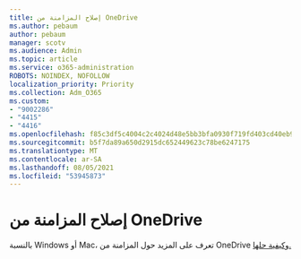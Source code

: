 ```yaml
---
title: إصلاح المزامنة من OneDrive
ms.author: pebaum
author: pebaum
manager: scotv
ms.audience: Admin
ms.topic: article
ms.service: o365-administration
ROBOTS: NOINDEX, NOFOLLOW
localization_priority: Priority
ms.collection: Adm_O365
ms.custom:
- "9002286"
- "4415"
- "4416"
ms.openlocfilehash: f85c3df5c4004c2c4024d48e5bb3bfa0930f719fd403cd40eb9b09a13ca0d208
ms.sourcegitcommit: b5f7da89a650d2915dc652449623c78be6247175
ms.translationtype: MT
ms.contentlocale: ar-SA
ms.lasthandoff: 08/05/2021
ms.locfileid: "53945873"
---
```

# <a name="fix-onedrive-sync-issues"></a>إصلاح المزامنة من OneDrive

بالنسبة Windows أو Mac، تعرف على المزيد حول المزامنة من OneDrive [وكيفية حلها.](https://support.office.com/article/fix-onedrive-sync-problems-0899b115-05f7-45ec-95b2-e4cc8c4670b2)
